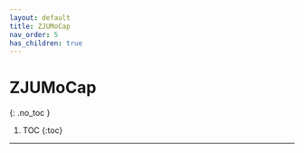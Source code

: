 ```yaml
---
layout: default
title: ZJUMoCap
nav_order: 5
has_children: true
---
```


# ZJUMoCap
{: .no_toc }

1. TOC
{:toc}
---

